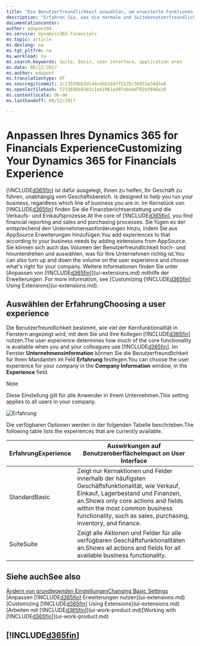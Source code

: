 ```yaml
---
title: "Die Benutzerfreundlichkeit auswählen, um erweiterte Funktionen ein- oder auszublenden| Microsoft Docs"
description: "Erfahren Sie, was die normale und Suitebenutzerfreundlichkeit für die Benutzerschnittstelle,  Anwendungsbereiche und Ihr Unternehmen in Dynamics 365 for Financials bedeutet."
documentationcenter: 
author: edupont04
ms.service: dynamics365-financials
ms.topic: article
ms.devlang: na
ms.tgt_pltfrm: na
ms.workload: na
ms.search.keywords: Suite, Basic, user interface, application area
ms.date: 08/22/2017
ms.author: edupont
ms.translationtype: HT
ms.sourcegitcommit: 2c13559bb3dc44cdb61697f5135c5b931e34d2a8
ms.openlocfilehash: f2336dbb8381c1ed1961ed97ab4dd782ef846a10
ms.contentlocale: de-de
ms.lasthandoff: 09/22/2017

---
```

# <a name="customizing-your-dynamics-365-for-financials-experience"></a><span data-ttu-id="e03e6-103">Anpassen Ihres Dynamics 365 for Financials Experience</span><span class="sxs-lookup"><span data-stu-id="e03e6-103">Customizing Your Dynamics 365 for Financials Experience</span></span>
[!INCLUDE[d365fin](includes/d365fin_md.md)]<span data-ttu-id="e03e6-104"> ist dafür ausgelegt, Ihnen zu helfen, Ihr Geschäft zu führen, unabhängig vom Geschäftsbereich.</span><span class="sxs-lookup"><span data-stu-id="e03e6-104"> is designed to help you run your business, regardless which line of business you are in.</span></span> <span data-ttu-id="e03e6-105">Im Kernstück von [!INCLUDE[d365fin](includes/d365fin_md.md)] finden Sie die Finanzberichtserstattung und die Verkaufs- und Einkaufsprozesse.</span><span class="sxs-lookup"><span data-stu-id="e03e6-105">At the core of [!INCLUDE[d365fin](includes/d365fin_md.md)], you find financial reporting and sales and purchasing processes.</span></span> <span data-ttu-id="e03e6-106">Sie fügen es der entsprechend den Unternehmensanforderungen hinzu, indem Sie aus AppSource Erweiterungen hinzufügen.</span><span class="sxs-lookup"><span data-stu-id="e03e6-106">You add experiences to that according to your business needs by adding extensions from AppSource.</span></span> <span data-ttu-id="e03e6-107">Sie können sich auch das Volumen der Benutzerfreundlichkeit hoch- und hinunterdrehen und auswählen, was für Ihre Unternehmen richtig ist.</span><span class="sxs-lookup"><span data-stu-id="e03e6-107">You can also turn up and down the volume on the user experience and choose what's right for your company.</span></span> <span data-ttu-id="e03e6-108">Weitere Informationen finden Sie unter [Anpassen von [!INCLUDE[d365fin](includes/d365fin_md.md)]](ui-extensions.md) mithilfe der Erweiterungen .</span><span class="sxs-lookup"><span data-stu-id="e03e6-108">For more information, see [Customizing [!INCLUDE[d365fin](includes/d365fin_md.md)] Using Extensions](ui-extensions.md).</span></span>

## <a name="choosing-a-user-experience"></a><span data-ttu-id="e03e6-109">Auswählen der Erfahrung</span><span class="sxs-lookup"><span data-stu-id="e03e6-109">Choosing a user experience</span></span>
<span data-ttu-id="e03e6-110">Die Benutzerfreundlichkeit bestimmt, wie viel der Kernfunktionalität in Fenstern angezeigt wird, mit dem Sie und Ihre Kollegen [!INCLUDE[d365fin](includes/d365fin_md.md)] nutzen.</span><span class="sxs-lookup"><span data-stu-id="e03e6-110">The user experience determines how much of the core functionality is available when you and your colleagues use [!INCLUDE[d365fin](includes/d365fin_md.md)].</span></span> <span data-ttu-id="e03e6-111">Im Fenster **Unternehmensinformation** können Sie die Benutzerfreundlichkeit für Ihren Mandanten im Feld **Erfahrung** festlegen.</span><span class="sxs-lookup"><span data-stu-id="e03e6-111">You can choose the user experience for your company in the **Company Information** window, in the **Experience** field.</span></span>

> [!NOTE]  
>   <span data-ttu-id="e03e6-112">Diese Einstellung gilt für alle Anwender in Ihrem Unternehmen.</span><span class="sxs-lookup"><span data-stu-id="e03e6-112">This setting applies to all users in your company.</span></span>

![Erfahrung](media/ui-experience/experience.gif)

<span data-ttu-id="e03e6-114">Die verfügbaren Optionen werden in der folgenden Tabelle beschrieben.</span><span class="sxs-lookup"><span data-stu-id="e03e6-114">The following table lists the experiences that are currently available.</span></span>

| <span data-ttu-id="e03e6-115">Erfahrung</span><span class="sxs-lookup"><span data-stu-id="e03e6-115">Experience</span></span> | <span data-ttu-id="e03e6-116">Auswirkungen auf Benutzeroberfläche</span><span class="sxs-lookup"><span data-stu-id="e03e6-116">Impact on User Interface</span></span> |
| --- | --- |
| <span data-ttu-id="e03e6-117">Standard</span><span class="sxs-lookup"><span data-stu-id="e03e6-117">Basic</span></span> |<span data-ttu-id="e03e6-118">Zeigt nur Kernaktionen und Felder innerhalb der häufigsten Geschäftsfunktionalität, wie Verkauf, Einkauf, Lagerbestand und Finanzen, an.</span><span class="sxs-lookup"><span data-stu-id="e03e6-118">Shows only core actions and fields within the most common business functionality, such as sales, purchasing, inventory, and finance.</span></span> |
| <span data-ttu-id="e03e6-119">Suite</span><span class="sxs-lookup"><span data-stu-id="e03e6-119">Suite</span></span> |<span data-ttu-id="e03e6-120">Zeigt alle Aktionen und Felder für alle verfügbaren Geschäftsfunktionalitäten an.</span><span class="sxs-lookup"><span data-stu-id="e03e6-120">Shows all actions and fields for all available business functionality.</span></span>|

## <a name="see-also"></a><span data-ttu-id="e03e6-121">Siehe auch</span><span class="sxs-lookup"><span data-stu-id="e03e6-121">See also</span></span>
[<span data-ttu-id="e03e6-122">Ändern von grundlegenden Einstellungen</span><span class="sxs-lookup"><span data-stu-id="e03e6-122">Changing Basic Settings</span></span>](ui-change-basic-settings.md)  
<span data-ttu-id="e03e6-123">[Anpassen [!INCLUDE[d365fin](includes/d365fin_md.md)] Erweiterungen nutzen](ui-extensions.md)</span><span class="sxs-lookup"><span data-stu-id="e03e6-123">[Customizing [!INCLUDE[d365fin](includes/d365fin_md.md)] Using Extensions](ui-extensions.md)</span></span>  
<span data-ttu-id="e03e6-124">[Arbeiten mit [!INCLUDE[d365fin](includes/d365fin_md.md)]](ui-work-product.md)</span><span class="sxs-lookup"><span data-stu-id="e03e6-124">[Working with [!INCLUDE[d365fin](includes/d365fin_md.md)]](ui-work-product.md)</span></span>

## [!INCLUDE[d365fin](includes/free_trial_md.md)]

